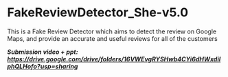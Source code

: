 # FakeReviewDetector_She-v5.0
This is a Fake Review Detector which aims to detect the review on Google Maps, and provide an accurate and useful reviews for all of the customers

**_Submission video + ppt: https://drive.google.com/drive/folders/16VWEvgRYSHwb4CYi6dHWxdilphQLHofo?usp=sharing_**
